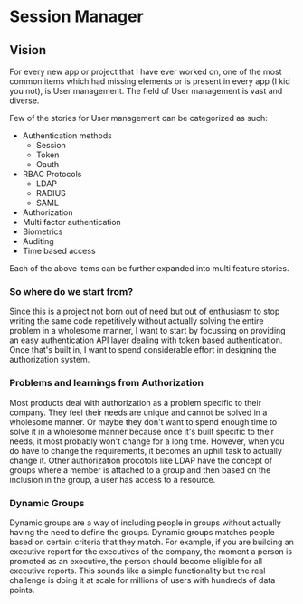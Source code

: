 # Session Manager

## Vision
For every new app or project that I have ever worked on, one of the
most common items which had missing elements or is present in every
app (I kid you not), is User management.
The field of User management is vast and diverse.

Few of the stories for User management can be categorized as such:
- Authentication methods
    - Session
    - Token
    - Oauth
- RBAC Protocols
    - LDAP
    - RADIUS
    - SAML
- Authorization
- Multi factor authentication
- Biometrics
- Auditing
- Time based access

Each of the above items can be further expanded into multi feature stories.

### So where do we start from?
Since this is a project not born out of need but out of enthusiasm to stop
writing the same code repetitively without actually solving the entire problem
in a wholesome manner, I want to start by focussing on providing an easy authentication API
layer dealing with token based authentication. Once that's built in, I want to
spend considerable effort in designing the authorization system.

### Problems and learnings from Authorization
Most products deal with authorization as a problem specific to their company.
They feel their needs are unique and cannot be solved in a wholesome manner.
Or maybe they don't want to spend enough time to solve it in a wholesome manner
because once it's built specific to their needs, it most probably won't change
for a long time. However, when you do have to change the requirements, it becomes
an uphill task to actually change it.
Other authorization procotols like LDAP have the concept of groups where a member
is attached to a group and then based on the inclusion in the group, a user has
access to a resource.

### Dynamic Groups
Dynamic groups are a way of including people in groups without actually having the
need to define the groups. Dynamic groups matches people based on certain criteria
that they match. For example, if you are building an executive report for the executives
of the company, the moment a person is promoted as an executive, the person should
become eligible for all executive reports. This sounds like a simple functionality
but the real challenge is doing it at scale for millions of users with hundreds of
data points.
